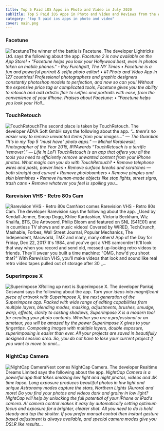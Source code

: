 ```yaml
---
title: Top 5 Paid iOS Apps in Photo and Video in July 2020
subTitle: Top 5 Paid iOS Apps in Photo and Video and Reviews from the AppStore in July 2020.
category: "top 5 paid ios apps in photo and video"
cover: main.png
---
```


### Facetune

![Facetune](https://is2-ssl.mzstatic.com/image/thumb/Purple113/v4/a1/2a/29/a12a29ba-b21d-9ad5-28c2-ec989e0d0734/AppIcon-1x_U007emarketing-0-3-0-85-220.png/100x100bb.png)The winner of the battle is Facetune. The developer Lightricks Ltd. says the following about the app. _Facetune 2 is now available on the App Store!  • "Facetune helps you look your Hollywood best, even in photos taken on mobile phones." - Roy Furchgott, The NY Times •  Facetune is a fun and powerful portrait & selfie photo editor! •  #1 Photo and Video App in 127 countries!                       Professional photographers and graphic designers constantly photoshop models to perfection, and now so can you! Without the expensive price tag or complicated tools, Facetune gives you the ability to retouch and add artistic flair to selfies and portraits with ease, from the convenience of your iPhone.  Praises about Facetune: • "Facetune helps you look your Holl_...

### TouchRetouch

![TouchRetouch](https://is5-ssl.mzstatic.com/image/thumb/Purple114/v4/33/14/ad/3314ad03-7a62-6926-f39a-2dd6818afd02/AppIcon-0-0-1x_U007emarketing-0-0-0-10-0-0-sRGB-0-0-0-GLES2_U002c0-512MB-85-220-0-0.png/100x100bb.png)The second place is taken by TouchRetouch. The developer ADVA Soft GmbH says the following about the app. _“…there's no easier way to remove unwanted items from your images...” — The Guardian “It's in my Top 5 "must have" photo apps.” — Michał Koralewski, Photographer of the Year 2015, IPPAwards “TouchRetouch is a terrific ‘remover’.” — Life In LoFi   TouchRetouch is an app that offers you all the tools you need to efficiently remove unwanted content from your iPhone photos.  What magic can you do with TouchRetouch?  • Remove telephone wires and posts, power lines • Remove surface breaks and scratches — both straight and curved • Remove photobombers • Remove pimples and skin blemishes • Remove human-made objects like stop lights, street signs, trash cans • Remove whatever you feel is spoiling you_...

### Rarevision VHS - Retro 80s Cam

![Rarevision VHS - Retro 80s Cam](https://is3-ssl.mzstatic.com/image/thumb/Purple113/v4/59/ce/26/59ce26f4-e7b2-e3bc-9a87-a999f8b30429/AppIcon-1x_U007emarketing-0-4-0-85-220.png/100x100bb.png)Next comes Rarevision VHS - Retro 80s Cam. The developer Rarevision says the following about the app. _Used by Kendall Jenner, Snoop Dogg, Khloe Kardashian, Victoria Beckham, Wiz Khalifa, BTS, Die Antwoord, Philip Bloom and featured on SNL (S41E01) and in countless TV shows and music videos!  Covered by WIRED, TechCrunch, Mashable, Forbes, Wall Street Journal, Popular Mechanics, The Independent, Macworld, TMZ and many, many others!  App of the Day for Friday, Dec 22, 2017  It's 1984, and you've got a VHS camcorder! It'll look that way when you record and send old, messed up-looking retro videos to friends. They'll swear you built a time machine: "OMG, how'd you shoot that?"  With Rarevision VHS, you'll make videos that look and sound like real retro video tapes pulled out of storage after 30 _...

### Superimpose X

![Superimpose X](https://is4-ssl.mzstatic.com/image/thumb/Purple123/v4/97/e7/2b/97e72b81-3ad2-b51b-827f-2e77b6ae0262/AppIcon-0-0-1x_U007emarketing-0-0-0-7-0-0-sRGB-0-0-0-GLES2_U002c0-512MB-85-220-0-0.png/100x100bb.png)Rolling up next is Superimpose X. The developer Pankaj Goswami says the following about the app. _Turn your ideas into magnificent piece of artwork with Superimpose X, the next generation of the Superimpose app.  Packed with wide range of editing capabilities from multiple layers, blending modes, masking, adjustments, brushes, smudge, warp, effects, clarity to casting shadows, Superimpose X is a modern tool for creating your photo contents.  Whether you are a professional or an amateur, you will be amazed by the power Superimpose X gives to your fingertips. Composing images with multiple layers, double exposure, superimposing is easier than ever.  All your projects are saved in beautifully designed session area. So, you do not have to lose your current project if you want to move to anot_...

### NightCap Camera

![NightCap Camera](https://is5-ssl.mzstatic.com/image/thumb/Purple113/v4/7f/f7/62/7ff7625d-1264-59f0-9860-71390c58c63a/AppIcon-0-0-1x_U007emarketing-0-0-0-7-0-0-sRGB-0-0-0-GLES2_U002c0-512MB-85-220-0-0.png/100x100bb.png)Next comes NightCap Camera. The developer Realtime Dreams Limited says the following about the app. _NightCap Camera is a powerful app that takes amazing low light and night photos, videos and 4K time lapse. Long exposure produces beautiful photos in low light and unique Astronomy modes capture the stars, Northern Lights (Aurora) and more!  Do you find your photos and videos dark and grainy in low light? NightCap will help by unlocking the full potential of your iPhone or iPad's camera.  AI camera control makes it easy by automatically setting optimum focus and exposure for a brighter, clearer shot. All you need to do is hold steady and tap the shutter. If you prefer manual control then instant gesture based adjustment is always available, and special camera modes give you DSLR like results_...

